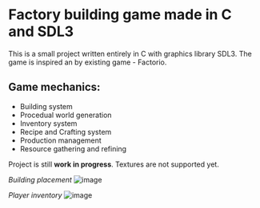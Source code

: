 # Factory building game made in C and SDL3
This is a small project written entirely in C with graphics library SDL3. The game is inspired an by existing game - Factorio. 

## Game mechanics:
- Building system
- Procedual world generation
- Inventory system
- Recipe and Crafting system
- Production management
- Resource gathering and refining

Project is still **work in progress**. Textures are not supported yet.

*Building placement*
![image](https://github.com/user-attachments/assets/c23613b7-c2b8-4ce6-a2a3-ff1b781d601e)

*Player inventory*
![image](https://github.com/user-attachments/assets/d5af636c-3e33-4628-9a50-2ab0af76eb8a)



